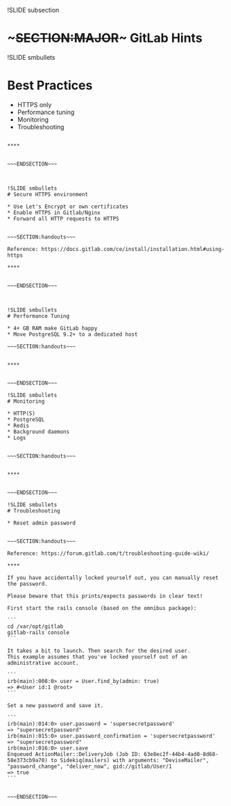 !SLIDE subsection
# ~~~SECTION:MAJOR~~~ GitLab Hints

!SLIDE smbullets
# Best Practices

* HTTPS only
* Performance tuning
* Monitoring
* Troubleshooting


~~~SECTION:handouts~~~

****


~~~ENDSECTION~~~



!SLIDE smbullets
# Secure HTTPS environment

* Use Let's Encrypt or own certificates
* Enable HTTPS in Gitlab/Nginx
* Forward all HTTP requests to HTTPS


~~~SECTION:handouts~~~

Reference: https://docs.gitlab.com/ce/install/installation.html#using-https

****


~~~ENDSECTION~~~



!SLIDE smbullets
# Performance Tuning

* 4+ GB RAM make GitLab happy
* Move PostgreSQL 9.2+ to a dedicated host

~~~SECTION:handouts~~~


****


~~~ENDSECTION~~~

!SLIDE smbullets
# Monitoring

* HTTP(S)
* PostgreSQL
* Redis
* Background daemons
* Logs


~~~SECTION:handouts~~~


****


~~~ENDSECTION~~~

!SLIDE smbullets
# Troubleshooting

* Reset admin password


~~~SECTION:handouts~~~

Reference: https://forum.gitlab.com/t/troubleshooting-guide-wiki/

****

If you have accidentally locked yourself out, you can manually reset
the password.

Please beware that this prints/expects passwords in clear text!

First start the rails console (based on the omnibus package):

```
cd /var/opt/gitlab
gitlab-rails console
```

It takes a bit to launch. Then search for the desired user.
This example assumes that you've locked yourself out of an administrative account.

```
irb(main):008:0> user = User.find_by(admin: true)
=> #<User id:1 @root>
```

Set a new password and save it.

```
irb(main):014:0> user.password = 'supersecretpassword'
=> "supersecretpassword"
irb(main):015:0> user.password_confirmation = 'supersecretpassword'
=> "supersecretpassword"
irb(main):016:0> user.save
Enqueued ActionMailer::DeliveryJob (Job ID: 63e8ec2f-44b4-4ad0-8d68-58e373cb9a70) to Sidekiq(mailers) with arguments: "DeviseMailer", "password_change", "deliver_now", gid://gitlab/User/1
=> true
```


~~~ENDSECTION~~~

